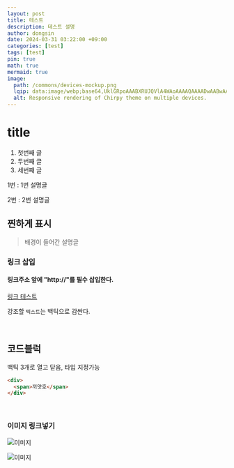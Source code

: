 ```yaml
---
layout: post
title: 테스트
description: 테스트 설명
author: dongsin
date: 2024-03-31 03:22:00 +09:00
categories: [test]
tags: [test]
pin: true
math: true
mermaid: true
image:
  path: /commons/devices-mockup.png
  lqip: data:image/webp;base64,UklGRpoAAABXRUJQVlA4WAoAAAAQAAAADwAABwAAQUxQSDIAAAARL0AmbZurmr57yyIiqE8oiG0bejIYEQTgqiDA9vqnsUSI6H+oAERp2HZ65qP/VIAWAFZQOCBCAAAA8AEAnQEqEAAIAAVAfCWkAALp8sF8rgRgAP7o9FDvMCkMde9PK7euH5M1m6VWoDXf2FkP3BqV0ZYbO6NA/VFIAAAA
  alt: Responsive rendering of Chirpy theme on multiple devices.
---
```



# title 
<!-- h1 -->

1. 첫번째 글
2. 두번째 글
3. 세번째 글

1번
: 1번 설명글

2번
: 2번 설명글

## 찐하게 표시
> 배경이 들어간 설명글

### 링크 삽입
#### 링크주소 앞에 "http://"를 필수 삽입한다.

[링크 테스트](https://www.naver.com)
<!-- 링크 -->

강조할 `텍스트`는 백틱으로 감싼다.

<br />

## 코드블럭
백틱 3개로 열고 닫음, 타입 지정가능
```html
<div>
  <span>끼얏호</span>
</div>
```

<br />

### 이미지 링크넣기
![이미지](https://modulabs.co.kr/wp-content/uploads/2023/10/nextjs14-1536x864.png)


![이미지](https://img1.daumcdn.net/thumb/R1280x0/?scode=mtistory2&fname=https%3A%2F%2Ft1.daumcdn.net%2Fcfile%2Ftistory%2F273E6B48589ABCF22E)